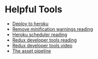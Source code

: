 # Helpful Tools

  * [Deploy to heroku][heroku-deployment]
  * [Remove minification warnings reading][minification-warnings]
  * [Heroku scheduler reading][heroku-scheduler]
  * [Redux developer tools reading][redux-dev-tools]
  * [Redux developer tools video][redux-dev-tools-video]
  * [The asset pipeline][asset-pipeline]

[heroku-deployment]: ./helpful_tools/heroku-deployment.md
[minification-warnings]: ./helpful_tools/react-v15-warning.md
[heroku-scheduler]: ./helpful_tools/heroku-scheduler.md
[redux-dev-tools]: https://github.com/appacademy/curriculum/blob/c280e51a978c9a67243a2bb2d5f4650d9f53d387/react/readings/redux_dev_tools.md
[redux-dev-tools-video]: https://vimeo.com/194738174
[asset-pipeline]: ./helpful_tools/asset-pipeline.md
